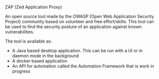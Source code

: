 ZAP (Zed Application Proxy)

An open source tool made by the OWASP (Open Web Application Security Project) community based on volunteer and free effort/skills. This tool can be used to find the security posture of an application against known vulnerabilities.

The tool is available as:

-   A Java based desktop application. This can be run with a UI or in daemon mode in the background
-   A docker based application
-   An API for automation called the Automation Framework that is work in progress
